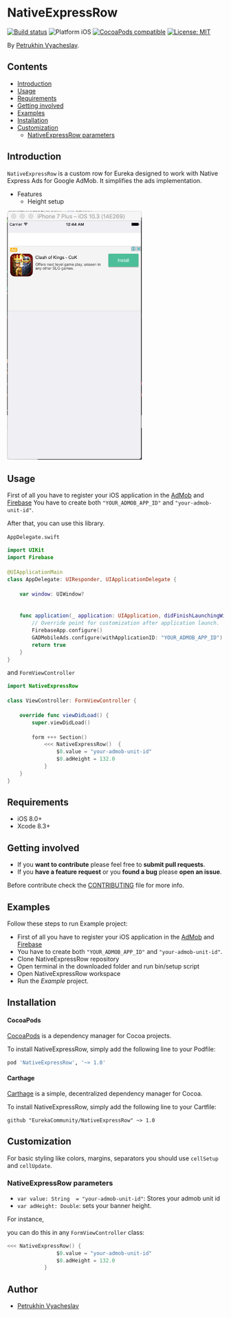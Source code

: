 # NativeExpressRow

<p align="left">

<a href="https://travis-ci.org/yurevich1/NativeExpressRow"><img src="https://travis-ci.org/yurevich1/NativeExpressRow.svg?branch=master" alt="Build status" /></a>
<img src="https://img.shields.io/badge/platform-iOS-blue.svg?style=flat" alt="Platform iOS" />
<a href="https://cocoapods.org/pods/NativeExpressRow"><img src="https://img.shields.io/cocoapods/v/NativeExpressRow.svg" alt="CocoaPods compatible" /></a>
<a href="https://raw.githubusercontent.com/yurevich1/NativeExpressRow/master/LICENSE"><img src="http://img.shields.io/badge/license-MIT-blue.svg?style=flat" alt="License: MIT" /></a>
</p>

By [Petrukhin Vyacheslav](http://slava.online).

## Contents
 * [Introduction](#introduction)
 * [Usage](#usage)
 * [Requirements](#requirements)
 * [Getting involved](#getting-involved)
 * [Examples](#examples)
 * [Installation](#installation)
 * [Customization](#customization)
 	* [NativeExpressRow parameters](#nativeexpressrow-parameters)

## Introduction

`NativeExpressRow` is a custom row for Eureka designed to work with Native Express Ads for Google AdMob. It simplifies the ads implementation.

* Features
  * Height setup

<img src="Media/screenshot.png" width="313"/>

## Usage

First of all you have to register your iOS application in the [AdMob](https://admob.com) and [Firebase](https://firebase.google.com)
You have to create both `"YOUR_ADMOB_APP_ID"` and `"your-admob-unit-id"`.

 After that, you can use this library.

`AppDelegate.swift`

```swift
import UIKit
import Firebase

@UIApplicationMain
class AppDelegate: UIResponder, UIApplicationDelegate {

    var window: UIWindow?


    func application(_ application: UIApplication, didFinishLaunchingWithOptions launchOptions: [UIApplicationLaunchOptionsKey: Any]?) -> Bool {
        // Override point for customization after application launch.
        FirebaseApp.configure()
        GADMobileAds.configure(withApplicationID: "YOUR_ADMOB_APP_ID")
        return true
    }
}
```

and `FormViewController`

```swift
import NativeExpressRow

class ViewController: FormViewController {

    override func viewDidLoad() {
        super.viewDidLoad()

        form +++ Section()
            <<< NativeExpressRow()  {
                $0.value = "your-admob-unit-id"
                $0.adHeight = 132.0
            }
    }
}
```

## Requirements

* iOS 8.0+
* Xcode 8.3+

## Getting involved

* If you **want to contribute** please feel free to **submit pull requests**.
* If you **have a feature request** or you **found a bug** please **open an issue**.

Before contribute check the [CONTRIBUTING](CONTRIBUTING.md) file for more info.

## Examples

Follow these steps to run Example project:
 * First of all you have to register your iOS application in the [AdMob](https://admob.com) and [Firebase](https://firebase.google.com)
 * You have to create both `"YOUR_ADMOB_APP_ID"` and `"your-admob-unit-id"`.
 * Clone NativeExpressRow repository
 * Open terminal in the downloaded folder and run bin/setup script
 * Open NativeExpressRow workspace
 * Run the *Example* project.

## Installation

#### CocoaPods

[CocoaPods](https://cocoapods.org/) is a dependency manager for Cocoa projects.

To install NativeExpressRow, simply add the following line to your Podfile:

```ruby
pod 'NativeExpressRow', '~> 1.0'
```

#### Carthage

[Carthage](https://github.com/Carthage/Carthage) is a simple, decentralized dependency manager for Cocoa.

To install NativeExpressRow, simply add the following line to your Cartfile:

```ogdl
github "EurekaCommunity/NativeExpressRow" ~> 1.0
```


## Customization

For basic styling like colors, margins, separators you should use `cellSetup` and `cellUpdate`.

### NativeExpressRow parameters

* `var value: String  = "your-admob-unit-id"`: Stores your admob unit id
* `var adHeight: Double`: sets your banner height.

For instance,

you can do this in any `FormViewController` class:

```swift
<<< NativeExpressRow() {
                $0.value = "your-admob-unit-id"
                $0.adHeight = 132.0
            }
```




## Author

* [Petrukhin Vyacheslav](http://slava.online)

